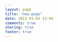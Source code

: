 ```yaml
---
layout: page
title: "new-page"
date: 2013-01-03 13:44
comments: true
sharing: true
footer: true
---
```

